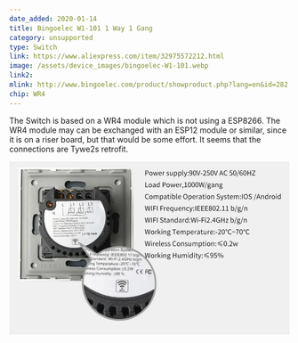 ```yaml
---
date_added: 2020-01-14
title: Bingoelec W1-101 1 Way 1 Gang  
category: unsupported
type: Switch
link: https://www.aliexpress.com/item/32975572212.html
image: /assets/device_images/bingoelec-W1-101.webp
link2: 
mlink: http://www.bingoelec.com/product/showproduct.php?lang=en&id=282
chip: WR4
---
```

The Switch is based on a WR4 module which is not using a ESP8266. The WR4 module may can be exchanged with an ESP12 module or similar, since it is on a riser board, but that would be some effort. It seems that the connections are Tywe2s retrofit.

![backside](/assets/device_images/bingoelec-W1-101_label.webp)